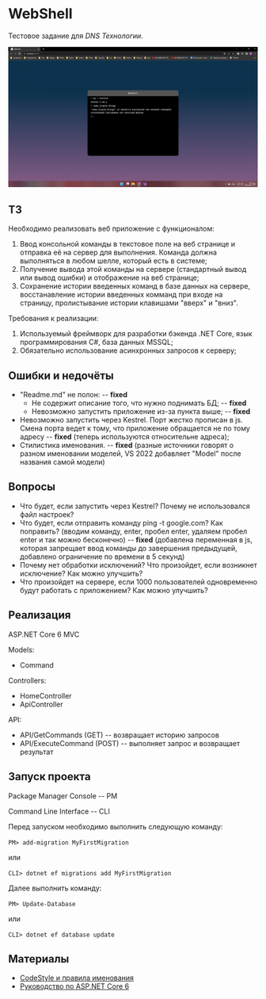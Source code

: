 # WebShell

Тестовое задание для *DNS Технологии*.

![Screenshot](scr.jpg)

## ТЗ
Необходимо реализовать веб приложение с функционалом:
1. Ввод консольной команды в текстовое поле на веб странице и отправка её на сервер для выполнения. Команда должна выполняться в любом шелле, который есть в системе;
2. Получение вывода этой команды на сервере (стандартный вывод или вывод ошибки) и отображение на веб странице;
3. Сохранение истории введенных команд в базе данных на сервере, восстанавление истории введенных комманд при входе на страницу, пролистывание истории клавишами "вверх" и "вниз".

Требования к реализации:
1. Используемый фреймворк для разработки бэкенда .NET Сore, язык программирования C#, база данных MSSQL;
2. Обязательно использование асинхронных запросов к серверу;

## Ошибки и недочёты
* "Readme.md" не полон: -- **fixed**
  * Не содержит описание того, что нужно поднимать БД; -- **fixed**
  * Невозможно запустить приложение из-за пункта выше; -- **fixed**
* Невозможно запустить через Kestrel. Порт жестко прописан в js. Смена порта ведет к тому, что приложение обращается не по тому адресу -- **fixed** (теперь используются относительне адреса);
* Стилистика именования. -- **fixed** (разные источники говорят о разном именовании моделей, VS 2022 добавляет "Model" после названия самой модели)

## Вопросы
* Что будет, если запустить через Kestrel? Почему не использовался файл настроек?
*  Что будет, если отправить команду ping -t google.com? Как поправить? (вводим команду, enter, пробел enter, удаляем пробел enter и так можно бесконечно) -- **fixed** (добавлена переменная в js, которая запрещает ввод команды до завершения предыдущей, добавлено ограничение по времени в 5 секунд)
*  Почему нет обработки исключений? Что произойдет, если возникнет исключение? Как можно улучшить?
* Что произойдет на сервере, если 1000 пользователей одновременно будут работать с приложением? Как можно улучшить?

## Реализация
ASP.NET Core 6 MVC

Models:
* Command

Controllers:
* HomeController
* ApiController

API:
* API/GetCommands (GET) -- возвращает историю запросов
* API/ExecuteCommand (POST) -- выполняет запрос и возвращает результат

## Запуск проекта
Package Manager Console -- PM

Command Line Interface -- CLI

Перед запуском необходимо выполнить следующую команду:

`PM> add-migration MyFirstMigration`

или 

`CLI> dotnet ef migrations add MyFirstMigration`

Далее выполнить команду:

`PM> Update-Database`

или 

`CLI> dotnet ef database update`

## Материалы
* [CodeStyle и правила именования](https://docs.microsoft.com/en-us/dotnet/csharp/fundamentals/coding-style/coding-conventions)
* [Руководство по ASP.NET Core 6](https://metanit.com/sharp/aspnet6/)
